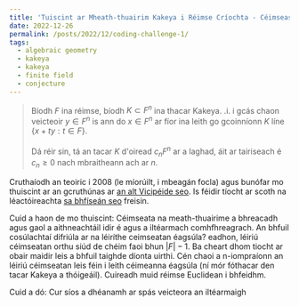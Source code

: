 ```yaml
---
title: 'Tuiscint ar Mheath-thuairim Kakeya i Réimse Críochta - Céimseasta Ailgéabrach 1'
date: 2022-12-26
permalink: /posts/2022/12/coding-challenge-1/
tags:
  - algebraic geometry
  - kakeya
  - kakeya
  - finite field
  - conjecture
---
```


> Bíodh $F$ ina réimse, bíodh $K \subset F^n$ ina thacar Kakeya. .i. i gcás chaon veicteoir $y \in F^n$ is ann do $x \in F^n$ ar fíor ina leith go gcoinníonn $K$ líne $\{x + ty : t \in F \}$. <br/><br/>
Dá réir sin, tá an tacar $K$ d'oiread $c_n F^n$ ar a laghad, áit ar tairiseach é $c_n \geq 0$ nach mbraitheann ach ar $n$.

Cruthaíodh an teoiric i 2008 (le míorúilt, i mbeagán focla) agus bunófar mo thuiscint ar an gcruthúnas ar [an alt Vicipéide seo](https://en.wikipedia.org/wiki/Kakeya_set#Kakeya_sets_in_vector_spaces_over_finite_fields "an alt Vicipéide"). Is féidir tíocht ar scoth na léactóireachta [sa bhfíseán seo](https://www.youtube.com/watch?v=0I4ThQGwr3Y&list=PL8yHsr3EFj53j51FG6wCbQKjBgpjKa5PX&index=5 "algebraic geometry 4 Kakeya sets") freisin.

Cuid a haon de mo thuiscint: Céimseata na meath-thuairime a bhreacadh agus gaol a aithneachtáil idir é agus a iltéarmach comhfhreagrach. An bhfuil cosúlachtaí difriúla ar na léiríthe ceimseatan éagsúla? eadhon, léiriú céimseatan orthu siúd de chéim faoi bhun $|F|-1$. Ba cheart dhom tiocht ar obair maidir leis a bhfuil taighde díonta uirthi. Cén chaoi a n-iompraíonn an léiriú céimseatan leis féin i leith céimeanna éagsúla (ní mór fóthacar den tacar Kakeya a thóigeáil). Cuireadh muid réimse Euclidean i bhfeidhm.

Cuid a dó: Cur síos a dhéanamh ar spás veicteora an iltéarmaigh
